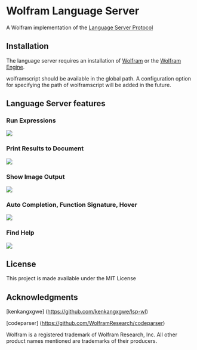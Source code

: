 # Wolfram Language Server

A Wolfram implementation of the [Language Server Protocol](https://github.com/Microsoft/language-server-protocol)

## Installation
The language server requires an installation of [Wolfram](https://www.wolfram.com) or the [Wolfram Engine](https://www.wolfram.com/engine/).

wolframscript should be available in the global path. A configuration option for specifying the path of wolframscript will be added in the future.

## Language Server features
### Run Expressions
![](wlsp-results-decoration.gif)

### Print Results to Document
![](wlsp-print-output.gif)

### Show Image Output
![](wlsp-image-output.gif)

### Auto Completion, Function Signature, Hover
![](wlsp-completions-hover.gif)

### Find Help
![](wlsp-help-others.gif)


## License 
This project is made available under the MIT License

## Acknowledgments 
[kenkangxgwe] (https://github.com/kenkangxgwe/lsp-wl)

[codeparser] (https://github.com/WolframResearch/codeparser)

Wolfram is a registered trademark of Wolfram Research, Inc. All other product names mentioned are trademarks of their producers.
